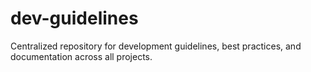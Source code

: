 # dev-guidelines
Centralized repository for development guidelines, best practices, and documentation across all projects.
